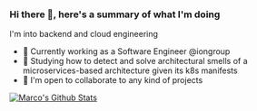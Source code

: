 ### Hi there 👋, here's a summary of what I'm doing

I'm into backend and cloud engineering

- 📲 Currently working as a Software Engineer @iongroup
- 🔭 Studying how to detect and solve architectural smells of a microservices-based architecture given its k8s manifests
- 👥 I'm open to collaborate to any kind of projects

<a href="https://it.linkedin.com/in/marco-marin%C3%B2-aa761518a"><img src="https://img.shields.io/badge/LinkedIn-0077B5?style=for-the-badge&logo=linkedin&logoColor=white" alt="Marco's Github Stats"></a>
